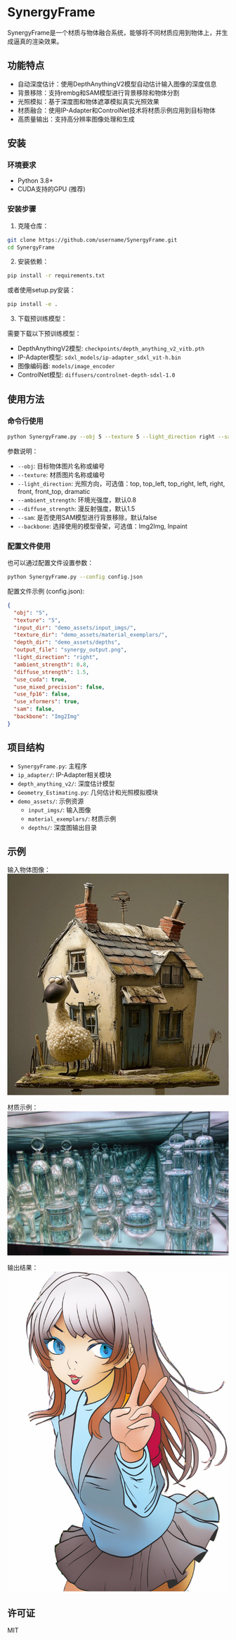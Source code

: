 # SynergyFrame

SynergyFrame是一个材质与物体融合系统，能够将不同材质应用到物体上，并生成逼真的渲染效果。

## 功能特点

- 自动深度估计：使用DepthAnythingV2模型自动估计输入图像的深度信息
- 背景移除：支持rembg和SAM模型进行背景移除和物体分割
- 光照模拟：基于深度图和物体遮罩模拟真实光照效果
- 材质融合：使用IP-Adapter和ControlNet技术将材质示例应用到目标物体
- 高质量输出：支持高分辨率图像处理和生成

## 安装

### 环境要求

- Python 3.8+
- CUDA支持的GPU (推荐)

### 安装步骤

1. 克隆仓库：

```bash
git clone https://github.com/username/SynergyFrame.git
cd SynergyFrame
```

2. 安装依赖：

```bash
pip install -r requirements.txt
```

或者使用setup.py安装：

```bash
pip install -e .
```

3. 下载预训练模型：

需要下载以下预训练模型：
- DepthAnythingV2模型: `checkpoints/depth_anything_v2_vitb.pth`
- IP-Adapter模型: `sdxl_models/ip-adapter_sdxl_vit-h.bin`
- 图像编码器: `models/image_encoder`
- ControlNet模型: `diffusers/controlnet-depth-sdxl-1.0`

## 使用方法

### 命令行使用

```bash
python SynergyFrame.py --obj 5 --texture 5 --light_direction right --sam true
```

参数说明：
- `--obj`: 目标物体图片名称或编号
- `--texture`: 材质图片名称或编号
- `--light_direction`: 光照方向，可选值：top, top_left, top_right, left, right, front, front_top, dramatic
- `--ambient_strength`: 环境光强度，默认0.8
- `--diffuse_strength`: 漫反射强度，默认1.5
- `--sam`: 是否使用SAM模型进行背景移除，默认false
- `--backbone`: 选择使用的模型骨架，可选值：Img2Img, Inpaint

### 配置文件使用

也可以通过配置文件设置参数：

```bash
python SynergyFrame.py --config config.json
```

配置文件示例 (config.json):
```json
{
  "obj": "5",
  "texture": "5",
  "input_dir": "demo_assets/input_imgs/",
  "texture_dir": "demo_assets/material_exemplars/",
  "depth_dir": "demo_assets/depths",
  "output_file": "synergy_output.png",
  "light_direction": "right",
  "ambient_strength": 0.8,
  "diffuse_strength": 1.5,
  "use_cuda": true,
  "use_mixed_precision": false,
  "use_fp16": false,
  "use_xformers": true,
  "sam": false,
  "backbone": "Img2Img"
}
```

## 项目结构

- `SynergyFrame.py`: 主程序
- `ip_adapter/`: IP-Adapter相关模块
- `depth_anything_v2/`: 深度估计模型
- `Geometry_Estimating.py`: 几何估计和光照模拟模块
- `demo_assets/`: 示例资源
  - `input_imgs/`: 输入图像
  - `material_exemplars/`: 材质示例
  - `depths/`: 深度图输出目录

## 示例

输入物体图像：
![输入物体](demo_assets/input_imgs/5.png)

材质示例：
![材质示例](demo_assets/material_exemplars/5.png)

输出结果：
![输出结果](synergy_output.png)

## 许可证

MIT